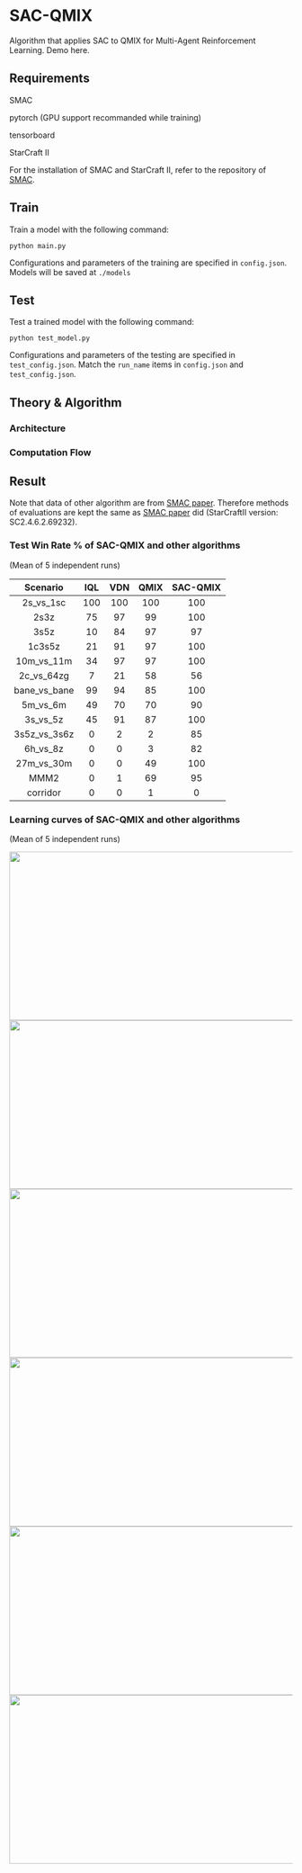 
# SAC-QMIX

Algorithm that applies SAC to QMIX for Multi-Agent Reinforcement Learning. Demo here.

## Requirements

SMAC

pytorch (GPU support recommanded while training)

tensorboard

StarCraft II

For the installation of SMAC and StarCraft II, refer to the repository of [SMAC](https://github.com/oxwhirl/smac).

## Train

Train a model with the following command:

```shell
python main.py
```

Configurations and parameters of the training are specified in `config.json`. Models will be saved at `./models`

## Test

Test a trained model with the following command:

```shell
python test_model.py
```
Configurations and parameters of the testing are specified in `test_config.json`. Match the `run_name` items in `config.json` and `test_config.json`.

## Theory & Algorithm

### Architecture

### Computation Flow

## Result

Note that data of other algorithm are from [SMAC paper](https://github.com/oxwhirl/smac/releases/download/v1/smac_run_data.json). Therefore methods of evaluations are kept the same as [SMAC paper](https://arxiv.org/abs/1902.04043) did (StarCraftII version: SC2.4.6.2.69232). 

### Test Win Rate % of SAC-QMIX and other algorithms

(Mean of 5 independent runs)

<div align=center>
  
|  Scenario  | IQL | VDN | QMIX | SAC-QMIX |
|  :-------: | :-: | :-: | :--: | :------: |
|  2s_vs_1sc | 100 | 100 | 100  | 100 |
|  2s3z      | 75  | 97  | 99   | 100 |
|  3s5z      | 10  | 84  | 97   | 97  |
|  1c3s5z    | 21  | 91  | 97   | 100 |
| 10m_vs_11m | 34  | 97  | 97   | 100 |
| 2c_vs_64zg | 7   | 21  | 58   | 56  |
|bane_vs_bane| 99  | 94  | 85   | 100 |
|  5m_vs_6m  | 49  | 70  | 70   | 90  |
|  3s_vs_5z  | 45  | 91  | 87   | 100 |
|3s5z_vs_3s6z| 0   | 2   | 2    | 85  |
|  6h_vs_8z  | 0   | 0   | 3    | 82  |
| 27m_vs_30m | 0   | 0   | 49   | 100 |
|   MMM2     | 0   | 1   | 69   | 95  |
|  corridor  | 0   | 0   | 1    | 0   |
</div>

### Learning curves of SAC-QMIX and other algorithms

(Mean of 5 independent runs)

<div align=center><img width = '600' height ='300' src ="https://github.com/FlickerNiko/SAC-QMIX/blob/master/figures/5m_vs_6m_all.svg"/></div>
<div align=center><img width = '600' height ='300' src ="https://github.com/FlickerNiko/SAC-QMIX/blob/master/figures/27m_vs_30m_all.svg"/></div>
<div align=center><img width = '600' height ='300' src ="https://github.com/FlickerNiko/SAC-QMIX/blob/master/figures/2c_vs_64zg_all.svg"/></div>
<div align=center><img width = '600' height ='300' src ="https://github.com/FlickerNiko/SAC-QMIX/blob/master/figures/MMM2_all.svg"/></div>
<div align=center><img width = '600' height ='300' src ="https://github.com/FlickerNiko/SAC-QMIX/blob/master/figures/3s5z_vs_3s6z_all.svg"/></div>
<div align=center><img width = '600' height ='300' src ="https://github.com/FlickerNiko/SAC-QMIX/blob/master/figures/6h_vs_8z_all.svg"/></div>
